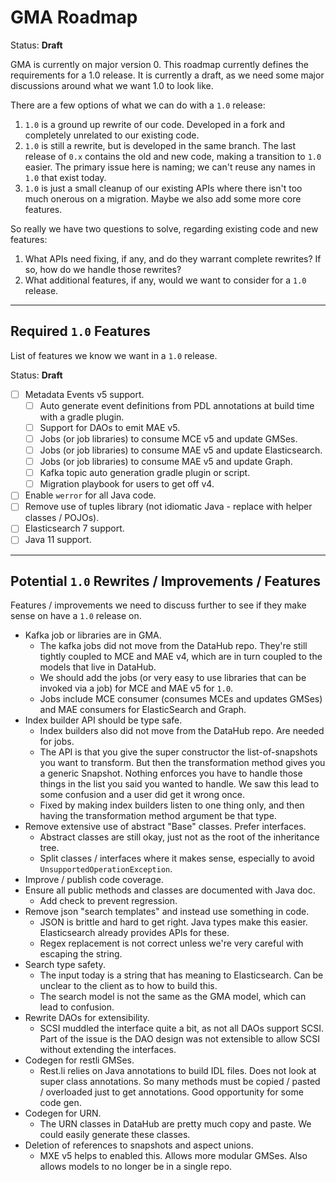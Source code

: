 # GMA Roadmap

Status: **Draft**

GMA is currently on major version 0. This roadmap currently defines the requirements for a 1.0 release. It is currently
a draft, as we need some major discussions around what we want 1.0 to look like.

There are a few options of what we can do with a `1.0` release:

1. `1.0` is a ground up rewrite of our code. Developed in a fork and completely unrelated to our existing code.
2. `1.0` is still a rewrite, but is developed in the same branch. The last release of `0.x` contains the old and new
   code, making a transition to `1.0` easier. The primary issue here is naming; we can't reuse any names in `1.0` that
   exist today.
3. `1.0` is just a small cleanup of our existing APIs where there isn't too much onerous on a migration. Maybe we also
   add some more core features.

So really we have two questions to solve, regarding existing code and new features:

1. What APIs need fixing, if any, and do they warrant complete rewrites? If so, how do we handle those rewrites?
2. What additional features, if any, would we want to consider for a `1.0` release.

---

## Required `1.0` Features

List of features we know we want in a `1.0` release.

Status: **Draft**

- [ ] Metadata Events v5 support.
  - [ ] Auto generate event definitions from PDL annotations at build time with a gradle plugin.
  - [ ] Support for DAOs to emit MAE v5.
  - [ ] Jobs (or job libraries) to consume MCE v5 and update GMSes.
  - [ ] Jobs (or job libraries) to consume MAE v5 and update Elasticsearch.
  - [ ] Jobs (or job libraries) to consume MAE v5 and update Graph.
  - [ ] Kafka topic auto generation gradle plugin or script.
  - [ ] Migration playbook for users to get off v4.
- [ ] Enable `werror` for all Java code.
- [ ] Remove use of tuples library (not idiomatic Java - replace with helper classes / POJOs).
- [ ] Elasticsearch 7 support.
- [ ] Java 11 support.

---

## Potential `1.0` Rewrites / Improvements / Features

Features / improvements we need to discuss further to see if they make sense on have a `1.0` release on.

- Kafka job or libraries are in GMA.
  - The kafka jobs did not move from the DataHub repo. They're still tightly coupled to MCE and MAE v4, which are in
    turn coupled to the models that live in DataHub.
  - We should add the jobs (or very easy to use libraries that can be invoked via a job) for MCE and MAE v5 for `1.0`.
  - Jobs include MCE consumer (consumes MCEs and updates GMSes) and MAE consumers for ElasticSearch and Graph.
- Index builder API should be type safe.
  - Index builders also did not move from the DataHub repo. Are needed for jobs.
  - The API is that you give the super constructor the list-of-snapshots you want to transform. But then the
    transformation method gives you a generic Snapshot. Nothing enforces you have to handle those things in the list you
    said you wanted to handle. We saw this lead to some confusion and a user did get it wrong once.
  - Fixed by making index builders listen to one thing only, and then having the transformation method argument be that
    type.
- Remove extensive use of abstract "Base" classes. Prefer interfaces.
  - Abstract classes are still okay, just not as the root of the inheritance tree.
  - Split classes / interfaces where it makes sense, especially to avoid `UnsupportedOperationException`.
- Improve / publish code coverage.
- Ensure all public methods and classes are documented with Java doc.
  - Add check to prevent regression.
- Remove json "search templates" and instead use something in code.
  - JSON is brittle and hard to get right. Java types make this easier. Elasticsearch already provides APIs for these.
  - Regex replacement is not correct unless we're very careful with escaping the string.
- Search type safety.
  - The input today is a string that has meaning to Elasticsearch. Can be unclear to the client as to how to build this.
  - The search model is not the same as the GMA model, which can lead to confusion.
- Rewrite DAOs for extensibility.
  - SCSI muddled the interface quite a bit, as not all DAOs support SCSI. Part of the issue is the DAO design was not
    extensible to allow SCSI without extending the interfaces.
- Codegen for restli GMSes.
  - Rest.li relies on Java annotations to build IDL files. Does not look at super class annotations. So many methods
    must be copied / pasted / overloaded just to get annotations. Good opportunity for some code gen.
- Codegen for URN.
  - The URN classes in DataHub are pretty much copy and paste. We could easily generate these classes.
- Deletion of references to snapshots and aspect unions.
  - MXE v5 helps to enabled this. Allows more modular GMSes. Also allows models to no longer be in a single repo.
